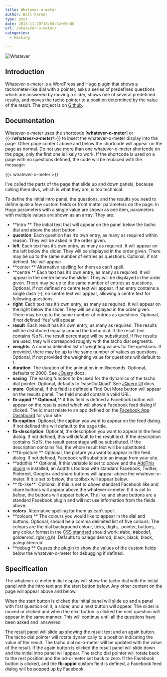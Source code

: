 ```yaml
---
title: Whatever-o-meter
author: Bill Farmer
type: post
date: 2013-11-20T18:55:54+00:00
url: /whatever-o-meter/
categories:
  - Hacking

---
```

![Whatever][6]

## Introduction

Whatever-o-meter is a WordPress and Hugo plugin that shows a tachometer-like dial with a pointer, asks a series of predefined questions which are answered by moving a slider, shows one of several predefined results, and moves the tacho pointer to a position determined by the value of the result. The project is on [Github](https://github.com/billthefarmer/whatever-o-meter").

## Documentation

Whatever-o-meter uses the shortcode [**whatever-o-meter**] or {{</***whatever-o-meter***/>}} to insert the whatever-o-meter display into the page. Other page content above and below the shortcode will appear on the page as normal. Do not use more than one whatever-o-meter shortcode on the page, only the first one is likely to work. If the shortcode is used on a page with no questions defined, the code will be replaced with the message:

{{< whatever-o-meter >}}

I&#8217;ve called the parts of the page that slide up and down panels, because calling them divs, which is what they are, is too technical.

To define the initial intro panel, the questions, and the results you need to define quite a few custom fields or front matter parameters on the page. In Hugo parameters with a single value are shown as one item, parameters with multiple values are shown as an array. They are:

  * **intro ** The initial text that will appear on the panel below the tacho dial and above the start button.
  * **question**  Each question has it&#8217;s own entry, as many as required within reason. They will be asked in the order given.
  * **left**  Each text has it&#8217;s own entry, as many as required. It will appear on the left below the slider. They will be displayed in the order given. There may be up to the same number of entries as questions. Optional, if not defined &#8216;No&#8217; will appear
  * **center ** Alternative spelling for them as can&#8217;t spell.
  * **centre ** Each text has it&#8217;s own entry, as many as required. It will appear in the centre below the slider. They will be displayed in the order given. There may be up to the same number of entries as questions. Optional, if not defined no centre text will appear. If an entry contains a single dash (-), no centre text will appear, allowing a centre text for following questions.
  * **right**  Each text has it&#8217;s own entry, as many as required. It will appear on the right below the slider. They will be displayed in the order given. There may be up to the same number of entries as questions. Optional, if not defined &#8216;Yes&#8217; will appear
  * **result**  Each result has it&#8217;s own entry, as many as required. The results will be distributed equally around the tacho dial. If the result text contains _%d%_, the result percentage will be substituted. If five results are used, they will correspond roughly with the tacho dial segments.
  * **weights**  A comma delimited list of weighting values for the questions. If provided, there may be up to the same number of values as questions. Optional, if not provided the weighting value for questions will default to 1.
  * **duration**  The duration of the animation in milliseconds. Optional, defaults to 2000. See [JQuery][1] docs.
  * **easing**  The easing function to be used for the dynamics of the tacho dial pointer. Optional, defaults to &#8216;easeOutQuad&#8217;. See [JQuery UI][2] docs.
  * **more**  Optional, if this field is defined a Find Out More button will appear on the results panel. The field should contain a valid URL.
  * **fb-appid ** Optional**,** if this field is defined a Facebook button will appear on the results panel which will show a Facebook feed dialog if clicked. The id must relate to an app defined on the [Facebook App Dashboard][3] for your site.
  * **fb-caption**  Optional, the caption you want to appear on the feed dialog. If not defined this will default to the page title.
  * **fb-description**  Optional, the description you want to appear in the feed dialog. If not defined, this will default to the result text. If the description contains _%d%_, the result percentage will be substituted. If the description contains %s, the whole result text will be substituted.
  * **fb-picture ** Optional, the picture you want to appear in the feed dialog. If not defined, Facebook will substitute an image from your site.
  * **addthis ** Optional, If this variable id set to _above_ and the [AddThis plugin][4] is installed, an Addthis toolbox with standard Facebook, Twitter, Pinterest, Google+ and share buttons will appear above the whatever-o-meter. If it is set to _below_, the toolbox will appear below.
  * ** fb-like**  Optional, if this is set to _above_ standard Facebook like and share buttons will appear above the whatever-o-meter. If it is set to _below_, the buttons will appear below. The like and share buttons are a standard Facebook plugin and will not use information from the fields above.
  * **colors**  Alternative spelling for them as can&#8217;t spell.
  * **colours ** The colours you would like to appear in the dial and buttons. Optional, should be a comma delimited list of five colours. The colours are the dial background colour, ticks, digits,  pointer, buttons, any colour format in the [CSS standard][5] should work: #abc, #abcdef, goldenrod, rgb(r,g,b). Defaults to palegoldenrod, black, black, black, palegoldenrod.
  * **debug ** Causes the plugin to show the values of the custom fields below the whatever-o-meter for debugging if defined.

## Specification

The whatever-o-meter initial display will show the tacho dial with the initial panel with the intro text and the start button below. Any other content on the page will appear above and below.

When the start button is clicked the initial panel will slide up and a panel with first question on it, a slider, and a next button will appear. The slider is moved or clicked and when the next button is clicked the next question will appear in the same manner. This will continue until all the questions have been asked and  answered

The result panel will slide up showing the result text and an again button. The tacho dial pointer will rotate dynamically to a position indicating the value of the result. The tacho dial od-o-meter will be updated with the value of the result. If the again button is clicked the result panel will slide down and the initial intro panel will appear. The tacho dial pointer will rotate back to the rest position and the od-o-meter set back to zero. If the Facebook button is clicked, and the **fb-appid** custom field is defined, a Facebook feed dialog will be popped up by Facebook.

 [1]: http://api.jquery.com/animate
 [2]: http://api.jqueryui.com/easings
 [3]: https://developers.facebook.com/apps
 [4]: http://wordpress.org/plugins/addthis
 [5]: http://www.w3.org/TR/css3-color/#svg-color
 [6]: images/2013/11/Whatever.png
